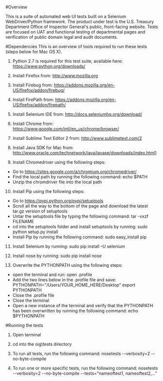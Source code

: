 #Overview

This is a suite of automated web UI tests built on a Selenium WebDriver/Python framework. The product under test is the U.S. Treasury Department Office of Inspector General's public, front-facing website. Tests are focused on UAT and functional testing of departmental pages and verification of public domain legal and audit documents. 

#Dependencies
This is an overview of tools required to run these tests (steps below for Mac OS X).

1. Python 2.7 is required for this test suite, available here: https://www.python.org/downloads/

2. Install Firefox from: http://www.mozilla.org

3. Install Firebug from: https://addons.mozilla.org/en-US/firefox/addon/firebug/

4. Install FirePath from: https://addons.mozilla.org/en-US/firefox/addon/firepath/

5. Install Selenium IDE from: http://docs.seleniumhq.org/download/

6. Install Chrome from: https://www.google.com/intl/en_us/chrome/browser/

7. Install Sublime Text Editor 2 from: http://www.sublimetext.com/2

8. Install Java SDK for Mac from: http://www.oracle.com/technetwork/java/javase/downloads/index.html]

9. Install Chromedriver using the following steps:
  - Go to https://sites.google.com/a/chromium.org/chromedriver/
  - Find the local path by running the following command: echo $PATH
  - Unzip the chromdriver file into the local path

10. Install Pip using the following steps:
  - Go to https://pypi.python.org/pypi/setuptools
  - Scroll all the way to the bottom of the page and download the latest tar.gz version of setuptools
  - Untar the setuptools file by typing the following command: tar -vxzf FILENAME
  - cd into the setuptools folder and install setuptools by running: sudo python setup.py install
  - Install Pip by running the following command: sudo easy_install pip

11. Install Selenium by running: sudo pip install –U selenium

12. Install nose by running: sudo pip install nose

13. Overwrite the PYTHONPATH using the following steps:
  - open the terminal and run: open .profile
  - Add the two lines below in the .profile file and save: 
    PYTHONPATH="/Users/YOUR_HOME_HERE/Desktop"
    export PYTHONPATH
  - Close the .profile file
  - Close the terminal
  - Open a new instance of the terminal and verify that the PYTHONPATH has been overwritten by running the following command:
echo $PYTHONPATH

#Running the tests

1. Open terminal

2. cd into the oig\tests directory

3. To run all tests, run the following command: nosetests --verbosity=2 --no-byte-compile

4. To run one or more specific tests, run the following command: nosetests --verbosity=2 --no-byte-compile --tests="nameoftest1, nameoftest2,..."
